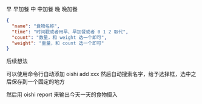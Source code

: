 早
早加餐
中
中加餐
晚
晚加餐

```json
{
  "name": "食物名称",
  "time": "时间戳或者用早、早加餐或者 0 1 2 取代",
  "count": "数量，和 weight 选一个即可",
  "weight": "重量，和 count 选一个即可"
}
```

后续想法

可以使用命令行自动添加
oishi add xxx
然后自动搜索名字，给予选择框，选中之后保存到一个固定的地方

然后用 oishi report
来输出今天一天的食物摄入
